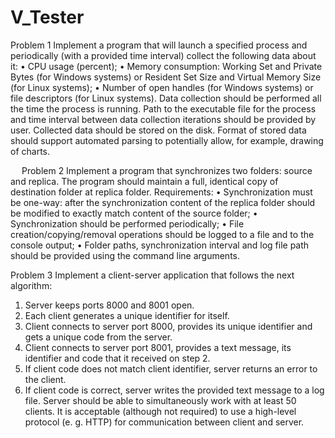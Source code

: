 # V_Tester

Problem 1
Implement a program that will launch a specified process and periodically (with a provided time interval) collect the following data about it:
•	CPU usage (percent);
•	Memory consumption: Working Set and Private Bytes (for Windows systems) or Resident Set Size and Virtual Memory Size (for Linux systems);
•	Number of open handles (for Windows systems) or file descriptors (for Linux systems).
Data collection should be performed all the time the process is running. Path to the executable file for the process and time interval between data collection iterations should be provided by user. Collected data should be stored on the disk. Format of stored data should support automated parsing to potentially allow, for example, drawing of charts.

 
Problem 2
Implement a program that synchronizes two folders: source and replica. The program should maintain a full, identical copy of destination folder at replica folder.
Requirements:
•	Synchronization must be one-way: after the synchronization content of the replica folder should be modified to exactly match content of the source folder;
•	Synchronization should be performed periodically;
•	File creation/copying/removal operations should be logged to a file and to the console output;
•	Folder paths, synchronization interval and log file path should be provided using the command line arguments.
 
 
Problem 3
Implement a client-server application that follows the next algorithm:
1.	Server keeps ports 8000 and 8001 open.
2.	Each client generates a unique identifier for itself.
3.	Client connects to server port 8000, provides its unique identifier and gets a unique code from the server.
4.	Client connects to server port 8001, provides a text message, its identifier and code that it received on step 2.
5.	If client code does not match client identifier, server returns an error to the client.
6.	If client code is correct, server writes the provided text message to a log file.
Server should be able to simultaneously work with at least 50 clients.
It is acceptable (although not required) to use a high-level protocol (e. g. HTTP) for communication between client and server.
